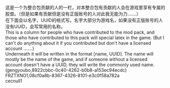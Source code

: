 这是一个为整合包贡献的人的一栏，对本整合包有贡献的人会在游戏里享有专属的胶兽。（但是如果有贡献但是没有正版账号的人对此我无能为力.......）<br>
在下面会以名字，UUID的格式写。名字大部分为游戏名，如果没有正版账号的人没有UUID，会写常用的名称。<br>
This is a column for people who have contributed to the mod pack, and those who have contributed to this pack will special latex in the game. (But I can't do anything about it if you contributed but don't have a licensed account .......)<br>
Underneath it will be written in the format [name, UUID]. The name will mostly be the name of the game, and if someone without a licensed account doesn't have a UUID, they will write the commonly used name.<br>
(gengyoubo,8922cbbc-0c40-4262-b0b8-a153ec94ecdc)<br>
FRZTXNO1,08cf0a8b-8367-4326-8101-e3c0f58a782a<br>
cecnull1
